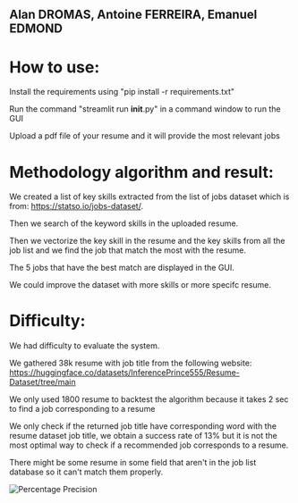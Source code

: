 ## Alan DROMAS, Antoine FERREIRA, Emanuel EDMOND

# How to use:
Install the requirements using "pip install -r requirements.txt"

Run the command "streamlit run __init__.py" in a command window to run the GUI

Upload a pdf file of your resume and it will provide the most relevant jobs

# Methodology algorithm and result:

We created a list of key skills extracted from the list of jobs dataset which is from: https://statso.io/jobs-dataset/.

Then we search of the keyword skills in the uploaded resume.

Then we vectorize the key skill in the resume and the key skills from all the job list and we find the job that match the most with the resume.

The 5 jobs that have the best match are displayed in the GUI.

We could improve the dataset with more skills or more specifc resume.

# Difficulty:

We had difficulty to evaluate the system.

We gathered 38k resume with job title from the following website: https://huggingface.co/datasets/InferencePrince555/Resume-Dataset/tree/main

We only used 1800 resume to backtest the algorithm because it takes 2 sec to find a job corresponding to a resume

We only check if the returned job title have corresponding word with the resume dataset job title, we obtain a success rate of 13% but it is not the most optimal way to check if a recommended job corresponds to a resume.

There might be some resume in some field that aren't in the job list database so it can't match them properly.

![Percentage Precision](https://raw.githubusercontent.com/DROMASAlan/Job-Recommendation/main/Capture%20d'%C3%A9cran%202024-01-18%20153041.png)

